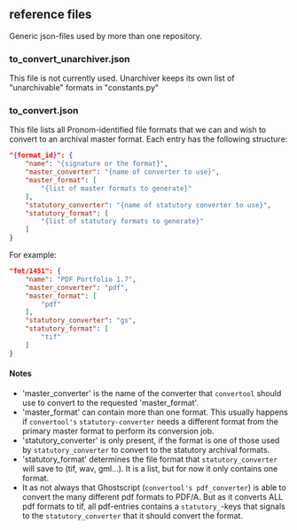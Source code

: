 ## reference files
Generic json-files used by more than one repository.

### to_convert_unarchiver.json
This file is not currently used. Unarchiver keeps its own list of "unarchivable" formats in "constants.py"

### to_convert.json
This file lists all Pronom-identified file formats that we can and wish to convert to an archival master format. Each entry has the following structure:

```json
"{format_id}": {
    "name": "{signature or the format}",
    "master_converter": "{name of converter to use}",
    "master_format": [
        "{list of master formats to generate}"
    ],
    "statutory_converter": "{name of statutory converter to use}",
    "statutory_format": [
        "{list of statutory formats to generate}"
    ]
}
```

For example:

```json
"fmt/1451": {
    "name": "PDF Portfolio 1.7",
    "master_converter": "pdf",
    "master_format": [
        "pdf"
    ],
    "statutory_converter": "gs",
    "statutory_format": [
        "tif"
    ]
}
```
#### Notes
- 'master_converter' is the name of the converter that `convertool` should use to convert to the requested 'master_format'.
- 'master_format' can contain more than one format. This usually happens if `convertool's` `statutory-converter` needs a different format from the primary master format to perform its conversion job.
- 'statutory_converter' is only present, if the format is one of those used by `statutory_converter` to convert to the statutory archival formats.
- 'statutory_format' determines the file format that `statutory_converter` will save to (tif, wav, gml...). It is a list, but for now it only contains one format.
- It as not always that Ghostscript (`convertool's pdf_converter`) is able to convert the many different pdf formats to PDF/A. But as it converts ALL pdf formats to tif, all pdf-entries contains a `statutory_`-keys that signals to the `statutory_converter` that it should convert the format.
